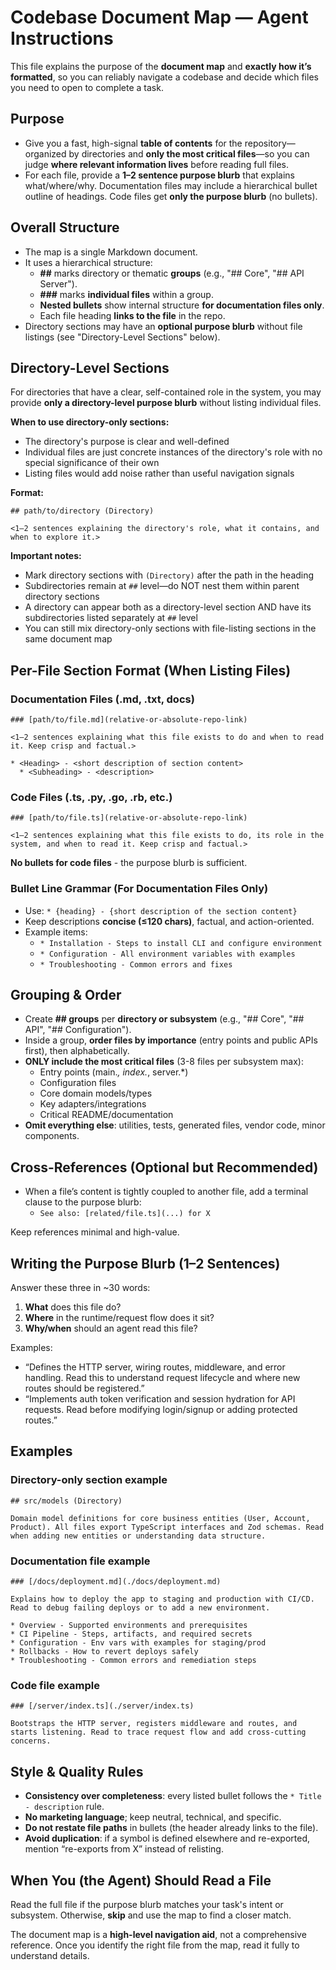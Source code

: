 # Codebase Document Map — Agent Instructions

This file explains the purpose of the **document map** and **exactly how it’s formatted**, so you can reliably navigate a codebase and decide which files you need to open to complete a task.

## Purpose

- Give you a fast, high-signal **table of contents** for the repository—organized by directories and **only the most critical files**—so you can judge **where relevant information lives** before reading full files.
- For each file, provide a **1–2 sentence purpose blurb** that explains what/where/why. Documentation files may include a hierarchical bullet outline of headings. Code files get **only the purpose blurb** (no bullets).

## Overall Structure

- The map is a single Markdown document.
- It uses a hierarchical structure:
  - **##** marks directory or thematic **groups** (e.g., "## Core", "## API Server").
  - **###** marks **individual files** within a group.
  - **Nested bullets** show internal structure **for documentation files only**.
  - Each file heading **links to the file** in the repo.
- Directory sections may have an **optional purpose blurb** without file listings (see "Directory-Level Sections" below).

## Directory-Level Sections

For directories that have a clear, self-contained role in the system, you may provide **only a directory-level purpose blurb** without listing individual files.

**When to use directory-only sections:**

- The directory's purpose is clear and well-defined
- Individual files are just concrete instances of the directory's role with no special significance of their own
- Listing files would add noise rather than useful navigation signals

**Format:**

```
## path/to/directory (Directory)

<1–2 sentences explaining the directory's role, what it contains, and when to explore it.>
```

**Important notes:**

- Mark directory sections with `(Directory)` after the path in the heading
- Subdirectories remain at `##` level—do NOT nest them within parent directory sections
- A directory can appear both as a directory-level section AND have its subdirectories listed separately at `##` level
- You can still mix directory-only sections with file-listing sections in the same document map

## Per-File Section Format (When Listing Files)

### Documentation Files (.md, .txt, docs)

```
### [path/to/file.md](relative-or-absolute-repo-link)

<1–2 sentences explaining what this file exists to do and when to read it. Keep crisp and factual.>

* <Heading> - <short description of section content>
  * <Subheading> - <description>
```

### Code Files (.ts, .py, .go, .rb, etc.)

```
### [path/to/file.ts](relative-or-absolute-repo-link)

<1–2 sentences explaining what this file exists to do, its role in the system, and when to read it. Keep crisp and factual.>
```

**No bullets for code files** - the purpose blurb is sufficient.

### Bullet Line Grammar (For Documentation Files Only)

- Use: `* {heading} - {short description of the section content}`
- Keep descriptions **concise (≤120 chars)**, factual, and action-oriented.
- Example items:
  - `* Installation - Steps to install CLI and configure environment`
  - `* Configuration - All environment variables with examples`
  - `* Troubleshooting - Common errors and fixes`

## Grouping & Order

- Create **\## groups** per **directory or subsystem** (e.g., "## Core", "## API", "## Configuration").
- Inside a group, **order files by importance** (entry points and public APIs first), then alphabetically.
- **ONLY include the most critical files** (3-8 files per subsystem max):
  - Entry points (main._, index._, server.\*)
  - Configuration files
  - Core domain models/types
  - Key adapters/integrations
  - Critical README/documentation
- **Omit everything else**: utilities, tests, generated files, vendor code, minor components.

## Cross-References (Optional but Recommended)

- When a file’s content is tightly coupled to another file, add a terminal clause to the purpose blurb:
  - `See also: [related/file.ts](...) for X`

Keep references minimal and high-value.

## Writing the Purpose Blurb (1–2 Sentences)

Answer these three in ~30 words:

1.  **What** does this file do?
2.  **Where** in the runtime/request flow does it sit?
3.  **Why/when** should an agent read this file?

Examples:

- “Defines the HTTP server, wiring routes, middleware, and error handling. Read this to understand request lifecycle and where new routes should be registered.”
- “Implements auth token verification and session hydration for API requests. Read before modifying login/signup or adding protected routes.”

## Examples

### Directory-only section example

```
## src/models (Directory)

Domain model definitions for core business entities (User, Account, Product). All files export TypeScript interfaces and Zod schemas. Read when adding new entities or understanding data structure.
```

### Documentation file example

```
### [/docs/deployment.md](./docs/deployment.md)

Explains how to deploy the app to staging and production with CI/CD. Read to debug failing deploys or to add a new environment.

* Overview - Supported environments and prerequisites
* CI Pipeline - Steps, artifacts, and required secrets
* Configuration - Env vars with examples for staging/prod
* Rollbacks - How to revert deploys safely
* Troubleshooting - Common errors and remediation steps
```

### Code file example

```
### [/server/index.ts](./server/index.ts)

Bootstraps the HTTP server, registers middleware and routes, and starts listening. Read to trace request flow and add cross-cutting concerns.
```

## Style & Quality Rules

- **Consistency over completeness**: every listed bullet follows the `* Title - description` rule.
- **No marketing language**; keep neutral, technical, and specific.
- **Do not restate file paths** in bullets (the header already links to the file).
- **Avoid duplication**: if a symbol is defined elsewhere and re-exported, mention “re-exports from X” instead of relisting.

## When You (the Agent) Should Read a File

Read the full file if the purpose blurb matches your task's intent or subsystem. Otherwise, **skip** and use the map to find a closer match.

The document map is a **high-level navigation aid**, not a comprehensive reference. Once you identify the right file from the map, read it fully to understand details.

